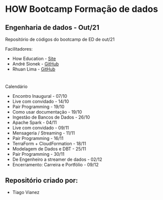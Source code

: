 # HOW Bootcamp Formação de dados

## Engenharia de dados - Out/21

Repositório de códigos do bootcamp de ED de out/21

Facilitadores:

* How Education - [Site](https://howedu.com.br/)
* André Sionek - [GitHub](https://github.com/andresionek91)
* Rhuan Lima - [GitHub](https://github.com/rhuanlima)

#

Calendário

- Encontro Inaugural - 07/10
- Live com convidado - 14/10
- Pair Programming - 19/10
- Como usar documentação - 19/10
- Ingestão de Bancos de Dados - 26/10
- Apache Spark - 04/11
- Live com convidado - 09/11
- Mensageria / Streaming - 11/11
- Pair Programming - 16/11
- TerraForm + CloudFormation - 18/11
- Modelagem de Dados e DBT - 25/11
- Pair Programming - 30/11
- De Engenheiro a streamer de dados - 02/12
- Encerramento: Carreira e Portfólio - 09/12


##  Repositório criado por:

- Tiago Vianez

